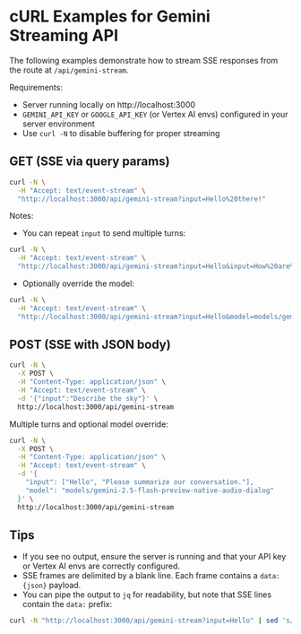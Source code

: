 # cURL Examples for Gemini Streaming API

The following examples demonstrate how to stream SSE responses from the route at `/api/gemini-stream`.

Requirements:
- Server running locally on http://localhost:3000
- `GEMINI_API_KEY` or `GOOGLE_API_KEY` (or Vertex AI envs) configured in your server environment
- Use `curl -N` to disable buffering for proper streaming

## GET (SSE via query params)

```bash
curl -N \
  -H "Accept: text/event-stream" \
  "http://localhost:3000/api/gemini-stream?input=Hello%20there!"
```

Notes:
- You can repeat `input` to send multiple turns:

```bash
curl -N \
  -H "Accept: text/event-stream" \
  "http://localhost:3000/api/gemini-stream?input=Hello&input=How%20are%20you%3F"
```

- Optionally override the model:

```bash
curl -N \
  -H "Accept: text/event-stream" \
  "http://localhost:3000/api/gemini-stream?input=Hello&model=models/gemini-2.5-flash-preview-native-audio-dialog"
```

## POST (SSE with JSON body)

```bash
curl -N \
  -X POST \
  -H "Content-Type: application/json" \
  -H "Accept: text/event-stream" \
  -d '{"input":"Describe the sky"}' \
  http://localhost:3000/api/gemini-stream
```

Multiple turns and optional model override:

```bash
curl -N \
  -X POST \
  -H "Content-Type: application/json" \
  -H "Accept: text/event-stream" \
  -d '{
    "input": ["Hello", "Please summarize our conversation."],
    "model": "models/gemini-2.5-flash-preview-native-audio-dialog"
  }' \
  http://localhost:3000/api/gemini-stream
```

## Tips

- If you see no output, ensure the server is running and that your API key or Vertex AI envs are correctly configured.
- SSE frames are delimited by a blank line. Each frame contains a `data: {json}` payload.
- You can pipe the output to `jq` for readability, but note that SSE lines contain the `data:` prefix:

```bash
curl -N "http://localhost:3000/api/gemini-stream?input=Hello" | sed 's/^data: //g' | jq .